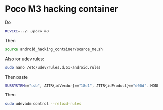 # Poco M3 hacking container

Do

```bash
DEVICE=../../poco_m3
```

Then 

```bash
source android_hacking_container/source_me.sh
```

Also for udev rules:

```bash
sudo nano /etc/udev/rules.d/51-android.rules
```

Then paste

```bash
SUBSYSTEM=="usb", ATTR{idVendor}=="18d1", ATTR{idProduct}=="d00d", MODE="0666",>
```

Then

```bash
sudo udevadm control --reload-rules
```
